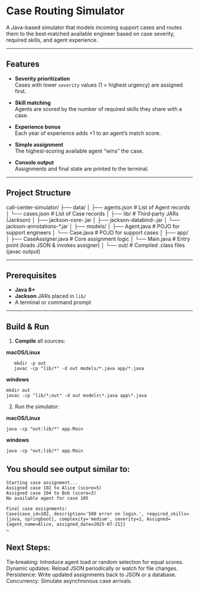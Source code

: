 # Case Routing Simulator

A Java-based simulator that models incoming support cases and routes them to the best‑matched available engineer based on case severity, required skills, and agent experience.

---

## Features

- **Severity prioritization**  
  Cases with lower `severity` values (1 = highest urgency) are assigned first.

- **Skill matching**  
  Agents are scored by the number of required skills they share with a case.

- **Experience bonus**  
  Each year of experience adds +1 to an agent’s match score.

- **Simple assignment**  
  The highest‑scoring available agent “wins” the case.

- **Console output**  
  Assignments and final state are printed to the terminal.

---

## Project Structure

call-center-simulator/
├── data/
│ ├── agents.json # List of Agent records
│ └── cases.json # List of Case records
│
├── lib/ # Third‑party JARs (Jackson)
│ ├── jackson-core-.jar
│ ├── jackson-databind-.jar
│ └── jackson-annotations-*.jar
│
├── models/
│ ├── Agent.java # POJO for support engineers
│ └── Case.java # POJO for support cases
│
├── app/
│ ├── CaseAssigner.java # Core assignment logic
│ └── Main.java # Entry point (loads JSON & invokes assigner)
│
└── out/ # Compiled .class files (javac output)

---

## Prerequisites

- **Java 8+**  
- **Jackson** JARs placed in `lib/`  
- A terminal or command prompt

---

## Build & Run
1. **Compile** all sources:

**macOS/Linux**  
```
   mkdir -p out
   javac -cp "lib/*" -d out models/*.java app/*.java
```
**windows**
```
mkdir out
javac -cp "lib/*;out" -d out models\*.java app\*.java
```

2. Run the simulator:

**macOS/Linux**  
```
java -cp "out:lib/*" app.Main
```
**windows**
```
java -cp "out;lib/*" app.Main
```

## You should see output similar to:
```
Starting case assignment...
Assigned case 102 to Alice (score=5)
Assigned case 104 to Bob (score=3)
No available agent for case 105

Final case assignments:
Case{case_id=102, description='500 error on login.', required_skills=[java, springboot], complexity='medium', severity=2, Assigned={agent_name=Alice, assigned_date=2025-07-21}}
…
```

## Next Steps:
Tie‑breaking: Introduce agent load or random selection for equal scores.
Dynamic updates: Reload JSON periodically or watch for file changes.
Persistence: Write updated assignments back to JSON or a database.
Concurrency: Simulate asynchronous case arrivals.